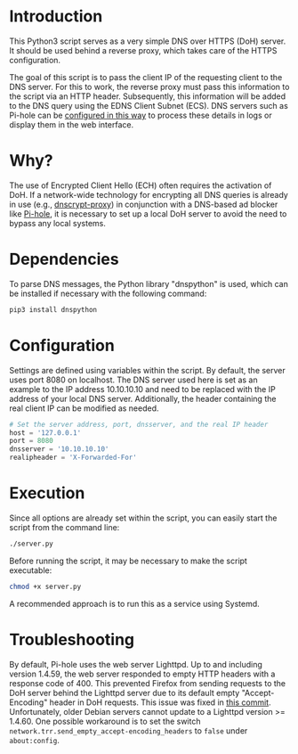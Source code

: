 # Introduction

This Python3 script serves as a very simple DNS over HTTPS (DoH) server. It should be used behind a reverse proxy, which takes care of the HTTPS configuration.

The goal of this script is to pass the client IP of the requesting client to the DNS server. For this to work, the reverse proxy must pass this information to the script via an HTTP header. Subsequently, this information will be added to the DNS query using the EDNS Client Subnet (ECS). DNS servers such as Pi-hole can be [configured in this way](https://docs.pi-hole.net/ftldns/configfile/#block_edns0_ecs) to process these details in logs or display them in the web interface.

# Why?

The use of Encrypted Client Hello (ECH) often requires the activation of DoH. If a network-wide technology for encrypting all DNS queries is already in use (e.g., [dnscrypt-proxy](https://github.com/DNSCrypt/dnscrypt-proxy)) in conjunction with a DNS-based ad blocker like [Pi-hole](https://pi-hole.net/), it is necessary to set up a local DoH server to avoid the need to bypass any local systems.

# Dependencies

To parse DNS messages, the Python library "dnspython" is used, which can be installed if necessary with the following command:

```bash
pip3 install dnspython
```

# Configuration

Settings are defined using variables within the script. By default, the server uses port 8080 on localhost. The DNS server used here is set as an example to the IP address 10.10.10.10 and need to be replaced with the IP address of your local DNS server. Additionally, the header containing the real client IP can be modified as needed.

```python
# Set the server address, port, dnsserver, and the real IP header
host = '127.0.0.1'
port = 8080
dnsserver = '10.10.10.10'
realipheader = 'X-Forwarded-For'
```

# Execution

Since all options are already set within the script, you can easily start the script from the command line:

```bash
./server.py
```

Before running the script, it may be necessary to make the script executable:

```bash
chmod +x server.py
```

A recommended approach is to run this as a service using Systemd.

# Troubleshooting

By default, Pi-hole uses the web server Lighttpd. Up to and including version 1.4.59, the web server responded to empty HTTP headers with a response code of 400. This prevented Firefox from sending requests to the DoH server behind the Lighttpd server due to its default empty "Accept-Encoding" header in DoH requests. This issue was fixed in [this commit](https://github.com/lighttpd/lighttpd1.4/commit/262561f). Unfortunately, older Debian servers cannot update to a Lighttpd version >= 1.4.60. One possible workaround is to set the switch `network.trr.send_empty_accept-encoding_headers` to `false` under `about:config`.
